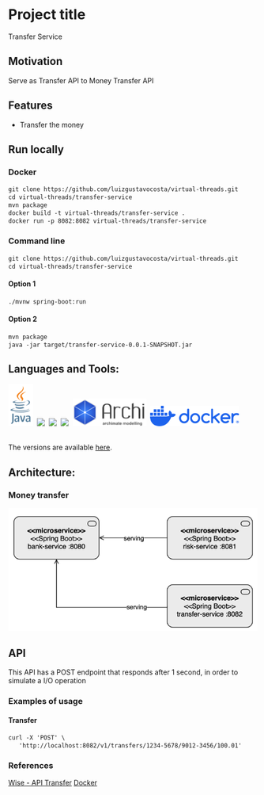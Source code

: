 # Project title
Transfer Service

## Motivation
Serve as Transfer API to Money Transfer API

## Features
- Transfer the money

## Run locally
### Docker
````shell
git clone https://github.com/luizgustavocosta/virtual-threads.git
cd virtual-threads/transfer-service
mvn package
docker build -t virtual-threads/transfer-service .
docker run -p 8082:8082 virtual-threads/transfer-service
````
### Command line
```shell
git clone https://github.com/luizgustavocosta/virtual-threads.git
cd virtual-threads/transfer-service
````

#### Option 1

```shell
./mvnw spring-boot:run
```

#### Option 2
```shell
mvn package
java -jar target/transfer-service-0.0.1-SNAPSHOT.jar
 ```

## Languages and Tools:
<div>
  <img width=50px src="../resources/imgs/java-vertical.svg">&nbsp;
  <img width=50px src="https://upload.wikimedia.org/wikipedia/commons/9/9c/IntelliJ_IDEA_Icon.svg">&nbsp;
  <img width=150px src="https://upload.wikimedia.org/wikipedia/commons/4/44/Spring_Framework_Logo_2018.svg">&nbsp;
  <img width=150px src="https://upload.wikimedia.org/wikipedia/commons/5/52/Apache_Maven_logo.svg">&nbsp;
  <img width=150px src="../resources/imgs/archimate.png">&nbsp;
  <img width=180px src="../resources/imgs/docker-logo-blue.svg">&nbsp;
</div>
</br>

The versions are available [here](../README.md).

## Architecture:

### Money transfer
![img.png](../resources/imgs/bank-transfer.png)

## API
This API has a POST endpoint that responds after 1 second, in order to simulate a I/O operation

### Examples of usage

#### Transfer
````shell
curl -X 'POST' \
   'http://localhost:8082/v1/transfers/1234-5678/9012-3456/100.01'
````

### References
[Wise - API Transfer](https://docs.wise.com/api-docs/api-reference/transfer)
[Docker](https://spring.io/guides/topicals/spring-boot-docker)